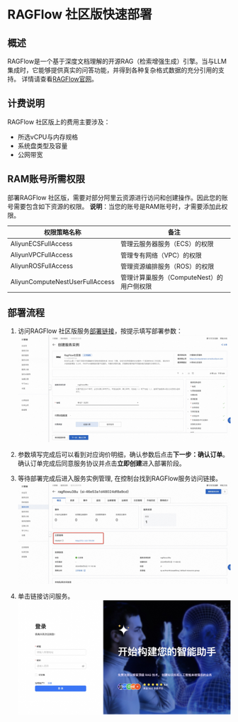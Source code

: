 # RAGFlow 社区版快速部署

## 概述
RAGFlow是一个基于深度文档理解的开源RAG（检索增强生成）引擎。当与LLM集成时，它能够提供真实的问答功能，并得到各种复杂格式数据的充分引用的支持。 详情请查看[RAGFlow官网](https://ragflow.io.docs/)。


## 计费说明
RAGFlow 社区版上的费用主要涉及：

- 所选vCPU与内存规格
- 系统盘类型及容量
- 公网带宽


## RAM账号所需权限
部署RAGFlow 社区版，需要对部分阿里云资源进行访问和创建操作。因此您的账号需要包含如下资源的权限。
  **说明**：当您的账号是RAM账号时，才需要添加此权限。

| 权限策略名称                          | 备注                                 |
|---------------------------------|------------------------------------|
| AliyunECSFullAccess             | 管理云服务器服务（ECS）的权限                   |
| AliyunVPCFullAccess             | 管理专有网络（VPC）的权限                     |
| AliyunROSFullAccess             | 管理资源编排服务（ROS）的权限                   |
| AliyunComputeNestUserFullAccess | 管理计算巢服务（ComputeNest）的用户侧权限         |

## 部署流程

1. 访问RAGFlow 社区版服务[部署链接](https://computenest.console.aliyun.com/service/instance/create/cn-hangzhou?type=user&ServiceId=service-06cfae29e2e949b5900c)，按提示填写部署参数：
  ![image.png](1.jpg)

2. 参数填写完成后可以看到对应询价明细，确认参数后点击**下一步：确认订单**。确认订单完成后同意服务协议并点击**立即创建**进入部署阶段。 
3. 等待部署完成后进入服务实例管理, 在控制台找到RAGFlow服务访问链接。
  ![image.png](2.jpg)
4. 单击链接访问服务。
  ![image.png](3.jpg)
